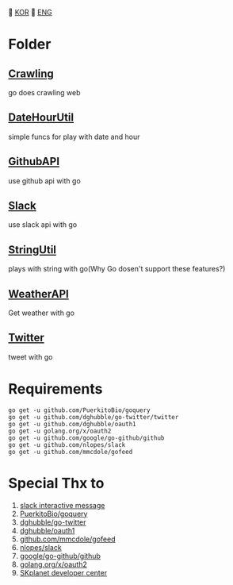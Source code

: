  :red_circle: [KOR](./READMEkor.md) :large_blue_circle: [ENG](#)

# Folder

## [Crawling](/Crawling)
go does crawling web
## [DateHourUtil](/DateHourUtil)
simple funcs for play with date and hour
## [GithubAPI](/GithubAPI)
use github api with go
## [Slack](/Slack)
use slack api with go
## [StringUtil](/StringUtil)
plays with string with go(Why Go dosen't support these features?)
## [WeatherAPI](/WeatherAPI)
Get weather with go
## [Twitter](/Twitter)
tweet with go

# Requirements
```
go get -u github.com/PuerkitoBio/goquery
go get -u github.com/dghubble/go-twitter/twitter
go get -u github.com/dghubble/oauth1
go get -u golang.org/x/oauth2
go get -u github.com/google/go-github/github
go get -u github.com/nlopes/slack
go get -u github.com/mmcdole/gofeed
```

# Special Thx to
1. [slack interactive message](https://api.slack.com/interactive-messages)
2. [PuerkitoBio/goquery](https://github.com/PuerkitoBio/goquery)
3. [dghubble/go-twitter](https://github.com/dghubble/go-twitter/twitter)
4. [dghubble/oauth1](https://github.com/dghubble/oauth1)
5. [github.com/mmcdole/gofeed](https://github.com/mmcdole/gofeed)
6. [nlopes/slack](https://github.com/nlopes/slack)
7. [google/go-github/github](https://github.com/google/go-github/github)
8. [golang.org/x/oauth2](https://golang.org/x/oauth2)
9. [SKplanet developer center](https://developers.skplanetx.com/)
